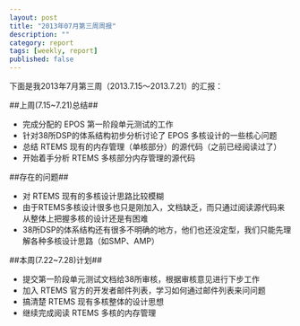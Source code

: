 ```yaml
---
layout: post
title: "2013年07月第三周周报"
description: ""
category: report
tags: [weekly, report]
published: false
---
```



下面是我2013年7月第三周（2013.7.15～2013.7.21）的汇报：

##上周(7.15~7.21)总结##
* 完成分配的 EPOS 第一阶段单元测试的工作
* 针对38所DSP的体系结构初步分析讨论了 EPOS 多核设计的一些核心问题
* 总结 RTEMS 现有的内存管理（单核部分）的源代码（之前已经阅读过了）
* 开始着手分析 RTEMS 多核部分内存管理的源代码

##存在的问题##
* 对 RTEMS 现有的多核设计思路比较模糊
* 由于RTEMS多核设计很多也只是刚加入，文档缺乏，而只通过阅读源代码来从整体上把握多核的设计还是有困难
* 38所DSP的体系结构还有很多不明确的地方，他们也还没定型，我们只能先理解各种多核设计思路（如SMP、AMP）

##本周(7.22~7.28)计划##
* 提交第一阶段单元测试文档给38所审核，根据审核意见进行下步工作
* 加入 RTEMS 官方的开发者邮件列表，学习如何通过邮件列表来问问题
* 搞清楚 RTEMS 现有多核整体的设计思想
* 继续完成阅读 RTEMS 多核的内存管理
